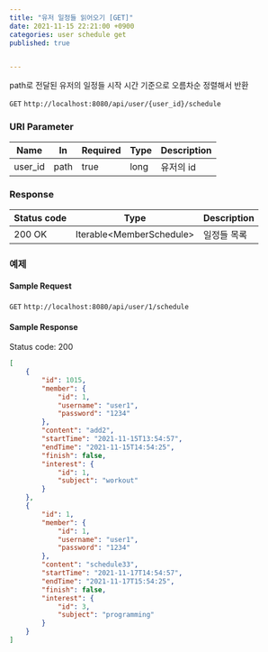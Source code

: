 ```yaml
---
title: "유저 일정들 읽어오기 [GET]"
date: 2021-11-15 22:21:00 +0900
categories: user schedule get
published: true


---
```


path로 전달된 유저의 일정들 시작 시간 기준으로 오름차순 정렬해서 반환

`GET` `http://localhost:8080/api/user/{user_id}/schedule`

### URI Parameter

| Name    | In   | Required | Type | Description |
| ------- | ---- | -------- | ---- | ----------- |
| user_id | path | true     | long | 유저의 id   |

### Response

| Status code | Type                      | Description |
| ----------- | ------------------------- | ----------- |
| 200 OK      | Iterable\<MemberSchedule> | 일정들 목록 |

### 예제

#### Sample Request

`GET` `http://localhost:8080/api/user/1/schedule`

#### Sample Response

Status code: 200

```json
[
    {
        "id": 1015,
        "member": {
            "id": 1,
            "username": "user1",
            "password": "1234"
        },
        "content": "add2",
        "startTime": "2021-11-15T13:54:57",
        "endTime": "2021-11-15T14:54:25",
        "finish": false,
        "interest": {
            "id": 1,
            "subject": "workout"
        }
    },
    {
        "id": 1,
        "member": {
            "id": 1,
            "username": "user1",
            "password": "1234"
        },
        "content": "schedule33",
        "startTime": "2021-11-17T14:54:57",
        "endTime": "2021-11-17T15:54:25",
        "finish": false,
        "interest": {
            "id": 3,
            "subject": "programming"
        }
    }
]
```


